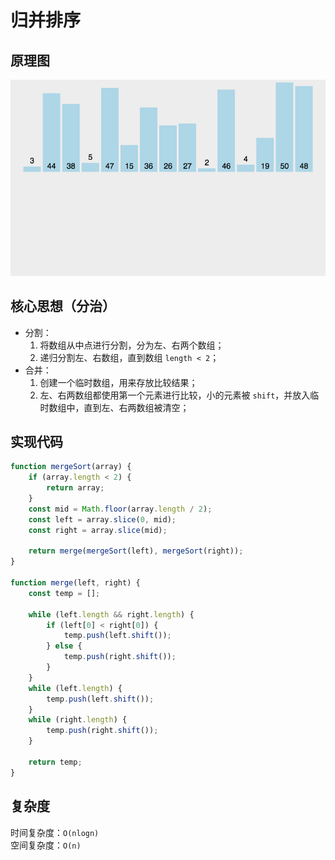 # 归并排序

## 原理图
![归并排序](./imgs/mergeSort.gif)

## 核心思想（分治）
- 分割：
    1. 将数组从中点进行分割，分为左、右两个数组；
    2. 递归分割左、右数组，直到数组 `length < 2`；
- 合并：
    1. 创建一个临时数组，用来存放比较结果；
    2. 左、右两数组都使用第一个元素进行比较，小的元素被 `shift`，并放入临时数组中，直到左、右两数组被清空；

## 实现代码
```js
function mergeSort(array) {
    if (array.length < 2) {
        return array;
    }
    const mid = Math.floor(array.length / 2);
    const left = array.slice(0, mid);
    const right = array.slice(mid);

    return merge(mergeSort(left), mergeSort(right));
}

function merge(left, right) {
    const temp = [];

    while (left.length && right.length) {
        if (left[0] < right[0]) {
            temp.push(left.shift());
        } else {
            temp.push(right.shift());
        }
    }
    while (left.length) {
        temp.push(left.shift());
    }
    while (right.length) {
        temp.push(right.shift());
    }

    return temp;
}
```

## 复杂度
时间复杂度：`O(nlogn)`<br>
空间复杂度：`O(n)`